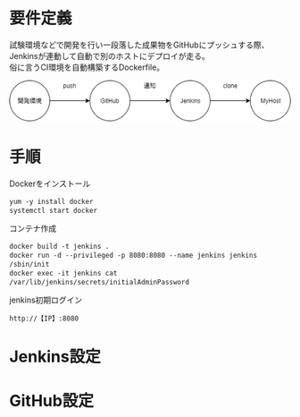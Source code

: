 # 要件定義
試験環境などで開発を行い一段落した成果物をGitHubにプッシュする際、Jenkinsが連動して自動で別のホストにデプロイが走る。  
俗に言うCI環境を自動構築するDockerfile。  

![イメージ図](https://github.com/bigmonstershift/Jenkins_Docker/blob/master/flow.png)

# 手順
Dockerをインストール
```
yum -y install docker
systemctl start docker
```
コンテナ作成
```
docker build -t jenkins .
docker run -d --privileged -p 8080:8080 --name jenkins jenkins /sbin/init
docker exec -it jenkins cat /var/lib/jenkins/secrets/initialAdminPassword
```
jenkins初期ログイン
```
http://【IP】:8080
```

# Jenkins設定

# GitHub設定

